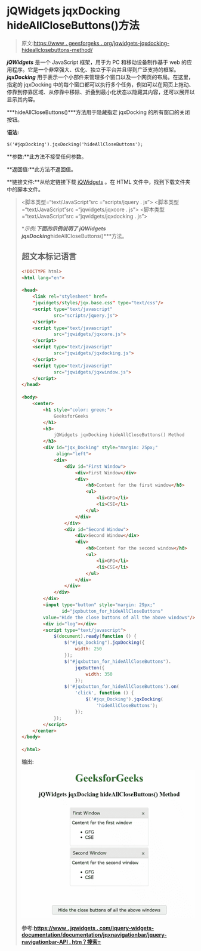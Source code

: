 # jQWidgets jqxDocking hideAllCloseButtons()方法

> 原文:[https://www . geesforgeks . org/jqwidgets-jqxdocking-hideallclosebuttons-method/](https://www.geeksforgeeks.org/jqwidgets-jqxdocking-hideallclosebuttons-method/)

***jQWidgets*** 是一个 JavaScript 框架，用于为 PC 和移动设备制作基于 web 的应用程序。它是一个非常强大、优化、独立于平台并且得到广泛支持的框架。 ***jqxDocking*** 用于表示一个小部件来管理多个窗口以及一个网页的布局。在这里，指定的 jqxDocking 中的每个窗口都可以执行多个任务，例如可以在网页上拖动、停靠到停靠区域、从停靠中移除、折叠到最小化状态以隐藏其内容，还可以展开以显示其内容。

***hideAllCloseButtons()***方法用于隐藏指定 jqxDocking 的所有窗口的关闭按钮。

**语法:**

```html
$('#jqxDocking').jqxDocking('hideAllCloseButtons');
```

**参数:**此方法不接受任何参数。

**返回值:**此方法不返回值。

**链接文件:**从给定链接下载 [jQWidgets](https://www.jqwidgets.com/download/) 。在 HTML 文件中，找到下载文件夹中的脚本文件。

> <link rel="”stylesheet”" href="”jqwidgets/styles/jqx.base.css”" type="”text/css”">
> <脚本类型=“text/JavaScript”src =“scripts/jquery . js”></脚本>
> <脚本类型=“text/JavaScript”src =“jqwidgets/jqxcore . js”></脚本>
> <脚本类型=“text/JavaScript”src =“jqwidgets/jqxdocking . js”></脚本

**示例:**下面的示例说明了 jQWidgets jqxDocking***hideAllCloseButtons()***方法。

## 超文本标记语言

```html
<!DOCTYPE html>
<html lang="en">

<head>
    <link rel="stylesheet" href=
    "jqwidgets/styles/jqx.base.css" type="text/css"/>
    <script type="text/javascript" 
            src="scripts/jquery.js">
    </script>
    <script type="text/javascript" 
            src="jqwidgets/jqxcore.js">
    </script>
    <script type="text/javascript" 
            src="jqwidgets/jqxdocking.js">
    </script>
    <script type="text/javascript" 
            src="jqwidgets/jqxwindow.js">
    </script>
</head>

<body>
    <center>
        <h1 style="color: green;">
            GeeksforGeeks
        </h1>
        <h3>
            jQWidgets jqxDocking hideAllCloseButtons() Method
        </h3>
        <div id="jqx_Docking" style="margin: 25px;" 
             align="left">
            <div>
                <div id="First Window">
                    <div>First Window</div>
                    <div>
                        <h8>Content for the first window</h8>
                        <ul>
                            <li>GFG</li>
                            <li>CSE</li>
                        </ul>
                    </div>
                </div>
                <div id="Second Window">
                    <div>Second Window</div>
                    <div>
                        <h8>Content for the second window</h8>
                        <ul>
                            <li>GFG</li>
                            <li>CSE</li>
                        </ul>
                    </div>
                </div>
            </div>
        </div>
        <input type="button" style="margin: 29px;" 
               id="jqxbutton_for_hideAllCloseButtons"
        value="Hide the close buttons of all the above windows"/>
        <div id="log"></div>
        <script type="text/javascript">
            $(document).ready(function () {
                $("#jqx_Docking").jqxDocking({
                    width: 250
                });
                $("#jqxbutton_for_hideAllCloseButtons").
                    jqxButton({
                        width: 350
                    });
                $('#jqxbutton_for_hideAllCloseButtons').on(
                    'click', function () {
                        $('#jqx_Docking').jqxDocking(
                            'hideAllCloseButtons');
                    });
            });
        </script>
    </center>
</body>

</html>
```

**输出:**

![](img/76eb3617b6676e0c1d08fad279f0f144.png)

**参考:**[**https://www . jqwidgets . com/jquery-widgets-documentation/documentation/jqxnavigationbar/jquery-navigationbar-API . htm？搜索=**](https://www.jqwidgets.com/jquery-widgets-documentation/documentation/jqxdocking/jquery-docking-api.htm?search=)